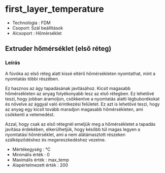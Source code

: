 # first\_layer\_temperature

* Technológia : FDM
* Csoport: Szál beállítások
* Alcsoport : Hőmérséklet

## Extruder hőmérséklet \(első réteg\)

### Leírás

A fúvóka az első réteg alatt kissé eltérő hőmérsékleten nyomtathat, mint a nyomtatás többi részében.

Ez hasznos az ágy tapadásának javításához. Kicsit magasabb hőmérsékleten az anyag folyékonyabb lesz az első rétegben. Ez lehetővé teszi, hogy jobban áramoljon, csökkentve a nyomtatás alatti légbuborékokat és növelve az ággyal való érintkezési felületet. Ez azt is lehetővé teszi, hogy az anyag egy kicsit tovább maradjon magasabb hőmérsékleten, ami csökkenti a vetemedést.

Azzal, hogy csak az első rétegnél emeljük meg a hőmérsékletet a tapadás javítása érdekében, elkerülhetjük, hogy később túl magas legyen a nyomtatási hőmérséklet, ami a nem alátámasztott részeken szálképződéshez és megereszkedéshez vezetne.

* Mértékegység : °C
* Minimális érték :  0
* Maximális érték :  max\_temp
* Alapértelmezett érték :  200

